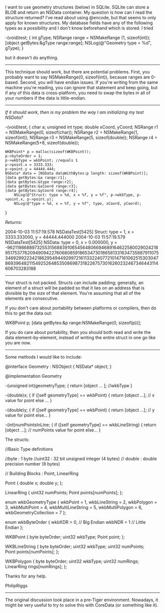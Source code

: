 I want to use geometry structures (below) in SQLite. SQLite can store a BLOB and return an NSData container. My question is how can I read the structure returned? I've read about using @encode, but that seems to only apply for known structures. My database fields have any of the following types as a possibility and I don't know beforehand which is stored. I tried 

    
-(void)test;
{
int gType;
NSRange range = NSMakeRange (1, sizeof(int));
[object getBytes:&gType range:range];
NSLog(@"Geometry type = %d", gType);
}


but it doesn't do anything.

----

This technique should work, but there are potential problems. First, you probably want to say     NSMakeRange(0, sizeof(int)), because ranges are 0-based. Second, you will have endian issues. If you're writing from the same machine you're reading, you can ignore that statement and keep going, but if any of this data is cross-platform, you need to swap the bytes in all of your numbers if the data is little-endian.

----

*If it should work, then is my problem the way I am initializing my test NSData?*
    
-(void)test;
{
	char a;
	unsigned int type;
	double xCoord, yCoord;
	NSRange r1 = NSMakeRange(0, sizeof(char));
	NSRange r2 = NSMakeRange(1, sizeof(int));
	NSRange r3 = NSMakeRange(5, sizeof(double));
	NSRange r4 = NSMakeRange(5+8, sizeof(double));

	WKBPoint* p = malloc(sizeof(WKBPoint));
	p->byteOrder = 1;
	p->wkbType = wkbPoint; //equals 1
	p->point.x = 3333.333;
	p->point.y = 44444.444;
	NSData* data = [NSData dataWithBytes:p length: sizeof(WKBPoint)];
	[data getBytes:&a range:r1];
	[data getBytes:&type range:r2];
	[data getBytes:&xCoord range:r3];
	[data getBytes:&yCoord range:r4];
        NSLog(@"Struct: type = %d, x = %f, y = %f", p->wkbType, p->point.x, p->point.y);
        NSLog(@"type = %d, x = %f, y = %f", type, xCoord, yCoord);
}

*Returns:*
    
2004-10-03 11:57:19.578 NSDataTest[5425] Struct: type = 1, x = 3333.333000, y = 44444.444000
2004-10-03 11:57:19.579 NSDataTest[5425] NSData: type = 0, x = 0.000000, y = -9621198688973255315688391065456480669468916462258002902421895175377620949094227606808591865347301865813316347358879110753469299223421862954944929972161133224077210147161062515303047869396482115492526485350869873182267573016260232467346443114606703283188


----

Your struct is not packed. Structs can include padding; generally, an element of a struct will be padded so that it lies on an address that is divisible by the size of that element. You're assuming that all of the elements are consecutive.

If you don't care about portability between platforms or compilers, then do this to get the data out:

    
WKBPoint p;
[data getBytes:&p range:NSMakeRange(0, sizeof(p))];


If you do care about portability, then you should both read and write the data element-by-element, instead of writing the entire struct in one go like you are now.

----
Some methods I would like to include:

    
@interface Geometry : NSObject {
NSData* object;
}

@implementation Geometry

-(unsigned int)geometryType;
{
return [object ... ]; //wkbType
}

-(double)x;
{
if ([self geometryType] == wkbPoint) {
return [object ...]; // x value for point
else ...
}

-(double)y;
{
if ([self geometryType] == wkbPoint) {
return [object ...]; // y value for point
else...
}

-(int)numPointsInLine;
{
if ([self geometryType] == wkbLineString) {
return [object ...]; // numPoints value for point
else...
}



The structs:

    
//Basic Type definitions  

//byte : 1 byte 
//uint32 : 32 bit unsigned integer (4 bytes) 
// double : double precision number (8 bytes) 

// Building Blocks : Point, LinearRing 

Point {
double x; 
double y; 
}; 

LinearRing  {
uint32 numPoints; 
Point points[numPoints]; 
};

enum wkbGeometryType { 
wkbPoint = 1, 
wkbLineString = 2, 
wkbPolygon = 3, 
wkbMultiPoint = 4, 
wkbMultiLineString = 5, 
wkbMultiPolygon = 6, 
wkbGeometryCollection = 7 
}; 

enum wkbByteOrder {
wkbXDR = 0, // Big Endian 
wkbNDR = 1 // Little Endian 
}; 

WKBPoint { 
byte byteOrder; 
uint32 wkbType; 
Point point; 
}; 

WKBLineString { 
byte byteOrder; 
uint32 wkbType; 
uint32 numPoints;   
Point points[numPoints]; 
}; 

WKBPolygon { 
byte byteOrder; 
uint32 wkbType; 
uint32 numRings; 
LinearRing rings[numRings]; 
}; 


Thanks for any help.

PhilipRiggs

----

The original discussion took place in a pre-Tiger environment. Nowadays, it might be very useful to try to solve this with CoreData (or something like it).
